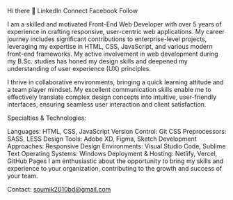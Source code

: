 Hi there 👋
LinkedIn Connect Facebook Follow

I am a skilled and motivated Front-End Web Developer with over 5 years of experience in crafting responsive, user-centric web applications. My career journey includes significant contributions to enterprise-level projects, leveraging my expertise in HTML, CSS, JavaScript, and various modern front-end frameworks. My active involvement in web development during my B.Sc. studies has honed my design skills and deepened my understanding of user experience (UX) principles.

I thrive in collaborative environments, bringing a quick learning attitude and a team player mindset. My excellent communication skills enable me to effectively translate complex design concepts into intuitive, user-friendly interfaces, ensuring seamless user interaction and client satisfaction.

Specialties & Technologies:

Languages: HTML, CSS, JavaScript
Version Control: Git
CSS Preprocessors: SASS, LESS
Design Tools: Adobe XD, Figma, Sketch
Development Approaches: Responsive Design
Environments: Visual Studio Code, Sublime Text
Operating Systems: Windows
Deployment & Hosting: Netlify, Vercel, GitHub Pages
I am enthusiastic about the opportunity to bring my skills and experience to your organization, contributing to the growth and success of your team.

Contact: soumik2010bd@gmail.com
